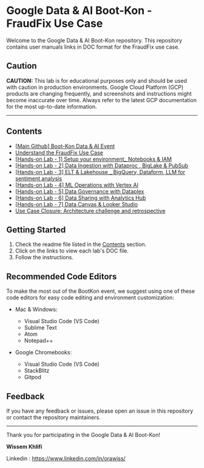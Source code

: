 # Google Data & AI Boot-Kon - FraudFix Use Case

Welcome to the Google Data & AI Boot-Kon repository. This repository contains user manuals links in DOC format for the FraudFix use case.

## Caution

**CAUTION:**
This lab is for educational purposes only and should be used with caution in production environments. 
Google Cloud Platform (GCP) products are changing frequently, and screenshots and instructions might become inaccurate over time. 
Always refer to the latest GCP documentation for the most up-to-date information.

---

## Contents

- [[Main Github] Boot-Kon Data & AI Event](https://docs.google.com/document/d/14WnH6ZwEj5h0X8g4NcVYdsRK0qAYQfe9cIBI_VzJhD0/edit?usp=sharing)
- [Understand the FraudFix Use Case](https://docs.google.com/document/d/16Hgp79OWxKScrVdhY4UmSkHvR-3zZ7wDfQ8uPlzUeuE/edit#heading=h.7zgnj8bwqfld)
- [[Hands-on Lab - 1] Setup your environment_ Notebooks & IAM](https://docs.google.com/document/d/14lqj4-Vx6iyjibGqK-UFhk5-AL0rED2O_nNxTKx532A/edit?usp=sharing)  
- [[Hands-on Lab - 2] Data Ingestion with Dataproc , BigLake & PubSub](https://docs.google.com/document/d/14puI1u9FWHdcZII-zZS-XzpHm2Wzk1fyoy9BqJkT7Pk/edit?usp=sharing)   
- [[Hands-on Lab - 3] ELT & Lakehouse _ BigQuery, Dataform, LLM for sentiment analysis](https://docs.google.com/document/d/15GTiDgzS54X_hUtz8FZqmLP9eLSF60dea4yLwDaT8R0/edit?usp=sharing)  
- [[Hands-on Lab - 4] ML Operations with Vertex AI](https://docs.google.com/document/d/15vV4iAypm2icoIHhy1Vzt-x4oiDJXQ4VPz2SSP5Vy0k/edit?usp=sharing)  
- [[Hands-on Lab - 5] Data Governance with Dataplex](https://docs.google.com/document/d/16AEld1CC-6WndLw12H7wTmZ0EDDtZRWieHPR4z8GJp8/edit?usp=sharing)  
- [[Hands-on Lab - 6] Data Sharing with Analytics Hub](https://docs.google.com/document/d/16aiNkDEt7VQl2o5ExTYOHgLF0Yc3yfWJVaxrxmuzz4E/edit?usp=sharing)  
- [[Hands-on Lab - 7] Data Canvas & Looker Studio](https://docs.google.com/document/d/18GK-vimnrmvA3YZql-cReD0L6SMW02TYal85OPfd7F0/edit?usp=sharing)  
- [Use Case Closure: Architecture challenge and retrospective](https://docs.google.com/document/d/193wGJaQZkvPu3IFt7Z8aoKZ7OlQMS99ciQXKanrFxvA/edit?usp=sharing) 

## Getting Started

1. Check the readme file listed in the [Contents](#contents) section.
2. Click on the links to view each lab's DOC file.
3. Follow the instructions.

## Recommended Code Editors

To make the most out of the BootKon event, we suggest using one of these code editors for easy code editing and environment customization:

- Mac & Windows:
  - Visual Studio Code (VS Code)
  - Sublime Text
  - Atom
  - Notepad++

- Google Chromebooks:
  - Visual Studio Code (VS Code)
  - StackBlitz
  - Gitpod

## Feedback

If you have any feedback or issues, please open an issue in this repository or contact the repository maintainers.

---

Thank you for participating in the Google Data & AI Boot-Kon!

**Wissem Khlifi**

Linkedin : https://www.linkedin.com/in/orawiss/ 
